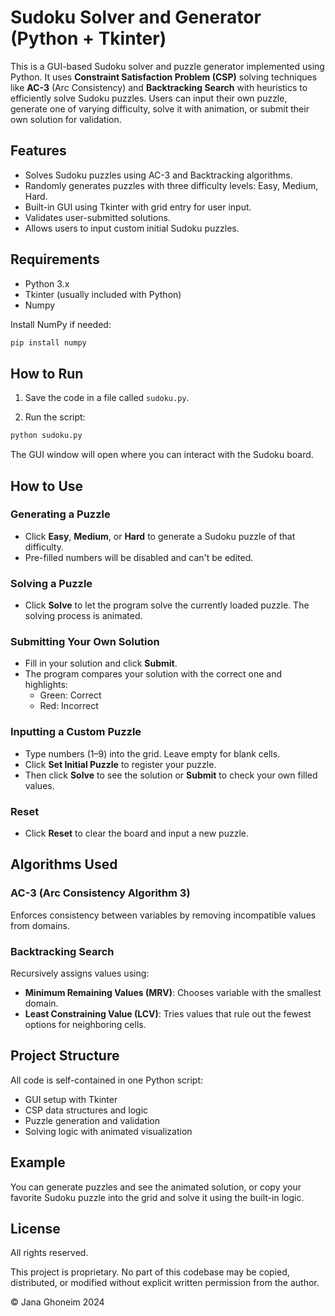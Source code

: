 # Sudoku Solver and Generator (Python + Tkinter)

This is a GUI-based Sudoku solver and puzzle generator implemented using Python. It uses **Constraint Satisfaction Problem (CSP)** solving techniques like **AC-3** (Arc Consistency) and **Backtracking Search** with heuristics to efficiently solve Sudoku puzzles. Users can input their own puzzle, generate one of varying difficulty, solve it with animation, or submit their own solution for validation.

## Features

- Solves Sudoku puzzles using AC-3 and Backtracking algorithms.
- Randomly generates puzzles with three difficulty levels: Easy, Medium, Hard.
- Built-in GUI using Tkinter with grid entry for user input.
- Validates user-submitted solutions.
- Allows users to input custom initial Sudoku puzzles.

## Requirements

- Python 3.x
- Tkinter (usually included with Python)
- Numpy

Install NumPy if needed:

```bash
pip install numpy
```

## How to Run

1. Save the code in a file called `sudoku.py`.

2. Run the script:

```bash
python sudoku.py
```

The GUI window will open where you can interact with the Sudoku board.

## How to Use

### Generating a Puzzle
- Click **Easy**, **Medium**, or **Hard** to generate a Sudoku puzzle of that difficulty.
- Pre-filled numbers will be disabled and can't be edited.

### Solving a Puzzle
- Click **Solve** to let the program solve the currently loaded puzzle. The solving process is animated.

### Submitting Your Own Solution
- Fill in your solution and click **Submit**.
- The program compares your solution with the correct one and highlights:
  - Green: Correct
  - Red: Incorrect

### Inputting a Custom Puzzle
- Type numbers (1–9) into the grid. Leave empty for blank cells.
- Click **Set Initial Puzzle** to register your puzzle.
- Then click **Solve** to see the solution or **Submit** to check your own filled values.

### Reset
- Click **Reset** to clear the board and input a new puzzle.

## Algorithms Used

### AC-3 (Arc Consistency Algorithm 3)
Enforces consistency between variables by removing incompatible values from domains.

### Backtracking Search
Recursively assigns values using:
- **Minimum Remaining Values (MRV)**: Chooses variable with the smallest domain.
- **Least Constraining Value (LCV)**: Tries values that rule out the fewest options for neighboring cells.

## Project Structure

All code is self-contained in one Python script:
- GUI setup with Tkinter
- CSP data structures and logic
- Puzzle generation and validation
- Solving logic with animated visualization

## Example

You can generate puzzles and see the animated solution, or copy your favorite Sudoku puzzle into the grid and solve it using the built-in logic.

## License

All rights reserved.

This project is proprietary. No part of this codebase may be copied, distributed, or modified without explicit written permission from the author.

© Jana Ghoneim 2024
